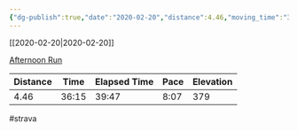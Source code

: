 ```yaml
---
{"dg-publish":true,"date":"2020-02-20","distance":4.46,"moving_time":"36:15","elapsed_time":"39:47","pace":"8:07","total_elevation_gain":379,"url":"https://www.strava.com/activities/3118027832","permalink":"/01-personal/strava/2020-02-20-afternoon-run/","dgPassFrontmatter":true}
---
```



[[2020-02-20\|2020-02-20]]

[Afternoon Run](https://www.strava.com/activities/3118027832)

| Distance | Time  | Elapsed Time | Pace | Elevation |
| -------- | ----- | ------------ | ---- | --------- |
| 4.46     | 36:15 | 39:47        | 8:07 | 379       |




#strava
